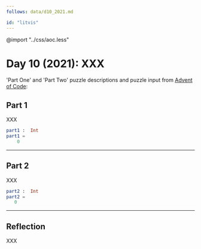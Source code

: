 ```yaml
---
follows: data/d10_2021.md

id: "litvis"
---
```


@import "../css/aoc.less"

# Day 10 (2021): XXX

'Part One' and 'Part Two' puzzle descriptions and puzzle input from [Advent of Code](https://adventofcode.com/2021/day/10):

## Part 1

XXX

```elm {l r}
part1 :  Int
part1 =
    0
```

---

## Part 2

XXX

```elm {l r}
part2 :  Int
part2 =
   0
```

---

## Reflection

XXX

